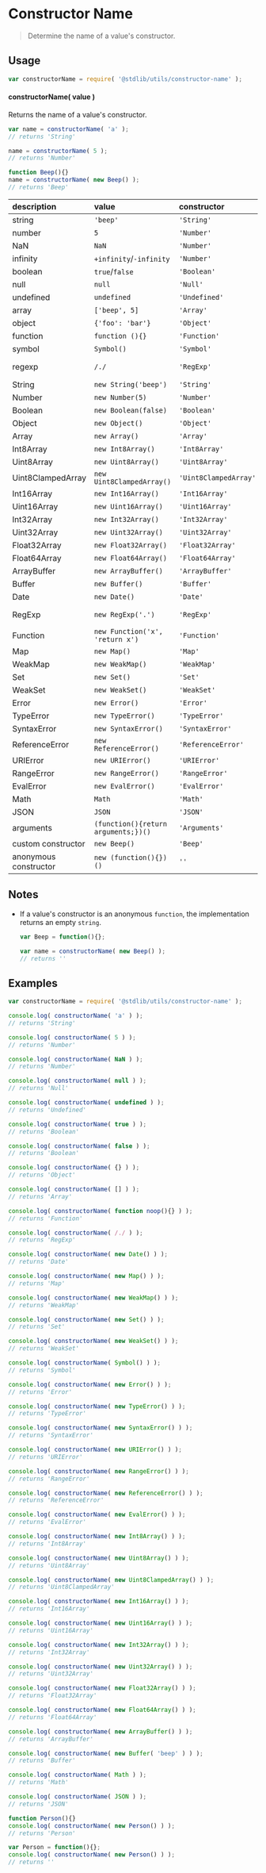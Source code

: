 Constructor Name
===
> Determine the name of a value's constructor.

<!-- <usage> -->
## Usage

``` javascript
var constructorName = require( '@stdlib/utils/constructor-name' );
```

#### constructorName( value )

Returns the name of a value's constructor.

``` javascript
var name = constructorName( 'a' );
// returns 'String'

name = constructorName( 5 );
// returns 'Number'

function Beep(){}
name = constructorName( new Beep() );
// returns 'Beep'
```

| description    | value   | constructor | notes |
|:---------------|:--------|:------------|-------|
| string | `'beep'` | `'String'` |       |
| number | `5` | `'Number'` |       |
| NaN | `NaN` | `'Number'` |       |
| infinity | `+infinity`/`-infinity` | `'Number'` |       |
| boolean | `true`/`false` | `'Boolean'` |       |
| null | `null` | `'Null'` |       |
| undefined | `undefined` | `'Undefined'` |       |
| array | `['beep', 5]` | `'Array'` |       |
| object | `{'foo': 'bar'}` | `'Object'` |       |
| function | `function (){}` | `'Function'` |       |
| symbol | `Symbol()` | `'Symbol'` | ES2015 |
| regexp | `/./` | `'RegExp'` | Android 4.1+ |       |
| String | `new String('beep')` | `'String'` |       |
| Number | `new Number(5)` | `'Number'` |       |
| Boolean |`new Boolean(false)` | `'Boolean'` |       |
| Object | `new Object()` | `'Object'` |       |
| Array | `new Array()` | `'Array'` |       |
| Int8Array | `new Int8Array()` | `'Int8Array'` |       |
| Uint8Array | `new Uint8Array()` | `'Uint8Array'` |       |
| Uint8ClampedArray | `new Uint8ClampedArray()` | `'Uint8ClampedArray'` |       |
| Int16Array | `new Int16Array()` | `'Int16Array'` |       |
| Uint16Array | `new Uint16Array()` | `'Uint16Array'` |       |
| Int32Array | `new Int32Array()` | `'Int32Array'` |       |
| Uint32Array | `new Uint32Array()` | `'Uint32Array'` |       |
| Float32Array | `new Float32Array()` | `'Float32Array'` |       |
| Float64Array | `new Float64Array()` | `'Float64Array'` |       |
| ArrayBuffer | `new ArrayBuffer()` | `'ArrayBuffer'` |       |
| Buffer | `new Buffer()` | `'Buffer'` | Node.js   |
| Date | `new Date()` | `'Date'` |       |
| RegExp | `new RegExp('.')` | `'RegExp'` | Android 4.1+
| Function | `new Function('x', 'return x')` | `'Function'` |       |
| Map | `new Map()` | `'Map'` | ES2015  |
| WeakMap | `new WeakMap()` | `'WeakMap'` | ES2015 |
| Set | `new Set()` | `'Set'` | ES2015 |
| WeakSet | `new WeakSet()` | `'WeakSet'` | ES2015 |
| Error | `new Error()` | `'Error'` |       |
| TypeError | `new TypeError()` | `'TypeError'` |       |
| SyntaxError | `new SyntaxError()` | `'SyntaxError'` |       |
| ReferenceError | `new ReferenceError()` | `'ReferenceError'` |       |
| URIError | `new URIError()` | `'URIError'` |       |
| RangeError | `new RangeError()` | `'RangeError'` |       |
| EvalError | `new EvalError()` | `'EvalError'` |       |
| Math | `Math` | `'Math'` |       |
| JSON | `JSON` | `'JSON'` | IE8+    |
| arguments | `(function(){return arguments;})()` | `'Arguments'` | IE9+   |
| custom constructor | `new Beep()` | `'Beep'` |       |
| anonymous constructor | `new (function(){})()` | `''` |       |
<!-- </usage> -->

<!-- <notes> -->
## Notes

*   If a value's constructor is an anonymous `function`, the implementation returns an empty `string`.
    ``` javascript
    var Beep = function(){};
    
    var name = constructorName( new Beep() );
    // returns ''  
    ```

<!-- </notes> -->

<!-- <examples> -->
## Examples

``` javascript
var constructorName = require( '@stdlib/utils/constructor-name' );

console.log( constructorName( 'a' ) );
// returns 'String'

console.log( constructorName( 5 ) );
// returns 'Number'

console.log( constructorName( NaN ) );
// returns 'Number'

console.log( constructorName( null ) );
// returns 'Null'

console.log( constructorName( undefined ) );
// returns 'Undefined'

console.log( constructorName( true ) );
// returns 'Boolean'

console.log( constructorName( false ) );
// returns 'Boolean'

console.log( constructorName( {} ) );
// returns 'Object'

console.log( constructorName( [] ) );
// returns 'Array'

console.log( constructorName( function noop(){} ) );
// returns 'Function'

console.log( constructorName( /./ ) );
// returns 'RegExp'

console.log( constructorName( new Date() ) );
// returns 'Date'

console.log( constructorName( new Map() ) );
// returns 'Map'

console.log( constructorName( new WeakMap() ) );
// returns 'WeakMap'

console.log( constructorName( new Set() ) );
// returns 'Set'

console.log( constructorName( new WeakSet() ) );
// returns 'WeakSet'

console.log( constructorName( Symbol() ) );
// returns 'Symbol'

console.log( constructorName( new Error() ) );
// returns 'Error'

console.log( constructorName( new TypeError() ) );
// returns 'TypeError'

console.log( constructorName( new SyntaxError() ) );
// returns 'SyntaxError'

console.log( constructorName( new URIError() ) );
// returns 'URIError'

console.log( constructorName( new RangeError() ) );
// returns 'RangeError'

console.log( constructorName( new ReferenceError() ) );
// returns 'ReferenceError'

console.log( constructorName( new EvalError() ) );
// returns 'EvalError'

console.log( constructorName( new Int8Array() ) );
// returns 'Int8Array'

console.log( constructorName( new Uint8Array() ) );
// returns 'Uint8Array'

console.log( constructorName( new Uint8ClampedArray() ) );
// returns 'Uint8ClampedArray'

console.log( constructorName( new Int16Array() ) );
// returns 'Int16Array'

console.log( constructorName( new Uint16Array() ) );
// returns 'Uint16Array'

console.log( constructorName( new Int32Array() ) );
// returns 'Int32Array'

console.log( constructorName( new Uint32Array() ) );
// returns 'Uint32Array'

console.log( constructorName( new Float32Array() ) );
// returns 'Float32Array'

console.log( constructorName( new Float64Array() ) );
// returns 'Float64Array'

console.log( constructorName( new ArrayBuffer() ) );
// returns 'ArrayBuffer'

console.log( constructorName( new Buffer( 'beep' ) ) );
// returns 'Buffer'

console.log( constructorName( Math ) );
// returns 'Math'

console.log( constructorName( JSON ) );
// returns 'JSON'

function Person(){}
console.log( constructorName( new Person() ) );
// returns 'Person'

var Person = function(){};
console.log( constructorName( new Person() ) );
// returns ''
```
<!-- </examples> -->

<!-- <links> -->
<!-- </links> -->
